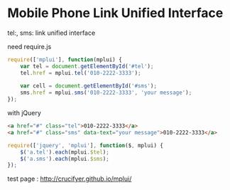 # Mobile Phone Link Unified Interface
tel:, sms: link unified interface

need require.js
```javascript
require(['mplui'], function(mplui) {
	var tel = document.getElementById('#tel');
	tel.href = mplui.tel('010-2222-3333');
	
	var cell = document.getElementById('#sms');
	sms.href = mplui.sms('010-2222-3333', 'your message');
});
```

with jQuery
```html
<a href="#" class="tel">010-2222-3333</a>
<a href="#" class="sms" data-text="your message">010-2222-3333</a>
```
```javascript
require(['jquery', 'mplui'], function($, mplui) {
	$('a.tel').each(mplui.$tel);
	$('a.sms').each(mplui.$sms);
});
```

test page : http://crucifyer.github.io/mplui/